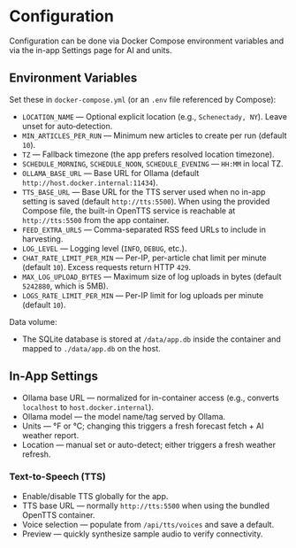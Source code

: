 # Configuration

Configuration can be done via Docker Compose environment variables and via the in-app Settings page for AI and units.

## Environment Variables

Set these in `docker-compose.yml` (or an `.env` file referenced by Compose):

- `LOCATION_NAME` — Optional explicit location (e.g., `Schenectady, NY`). Leave unset for auto‑detection.
- `MIN_ARTICLES_PER_RUN` — Minimum new articles to create per run (default `10`).
- `TZ` — Fallback timezone (the app prefers resolved location timezone).
- `SCHEDULE_MORNING`, `SCHEDULE_NOON`, `SCHEDULE_EVENING` — `HH:MM` in local TZ.
- `OLLAMA_BASE_URL` — Base URL for Ollama (default `http://host.docker.internal:11434`).
- `TTS_BASE_URL` — Base URL for the TTS server used when no in-app setting is saved (default `http://tts:5500`). When using the provided Compose file, the built-in OpenTTS service is reachable at `http://tts:5500` from the app container.
- `FEED_EXTRA_URLS` — Comma-separated RSS feed URLs to include in harvesting.
- `LOG_LEVEL` — Logging level (`INFO`, `DEBUG`, etc.).
- `CHAT_RATE_LIMIT_PER_MIN` — Per-IP, per-article chat limit per minute (default `10`). Excess requests return HTTP `429`.
- `MAX_LOG_UPLOAD_BYTES` — Maximum size of log uploads in bytes (default `5242880`, which is 5MB).
- `LOGS_RATE_LIMIT_PER_MIN` — Per-IP limit for log uploads per minute (default `10`).

Data volume:

- The SQLite database is stored at `/data/app.db` inside the container and mapped to `./data/app.db` on the host.

## In-App Settings

- Ollama base URL — normalized for in-container access (e.g., converts `localhost` to `host.docker.internal`).
- Ollama model — the model name/tag served by Ollama.
- Units — °F or °C; changing this triggers a fresh forecast fetch + AI weather report.
- Location — manual set or auto-detect; either triggers a fresh weather refresh.

### Text-to-Speech (TTS)

- Enable/disable TTS globally for the app.
- TTS base URL — normally `http://tts:5500` when using the bundled OpenTTS container.
- Voice selection — populate from `/api/tts/voices` and save a default.
- Preview — quickly synthesize sample audio to verify connectivity.
